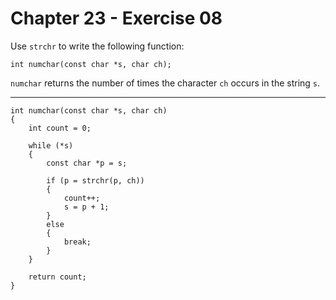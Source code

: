 # Chapter 23 - Exercise 08 

Use `strchr` to write the following function: 

```
int numchar(const char *s, char ch); 
```

`numchar` returns the number of times the character `ch` occurs in the string `s`.  

---

```
int numchar(const char *s, char ch)
{
    int count = 0;

    while (*s)
    {
        const char *p = s;

        if (p = strchr(p, ch))
        {
            count++;
            s = p + 1;
        }
        else
        {
            break;
        }
    }

    return count;
}
```
